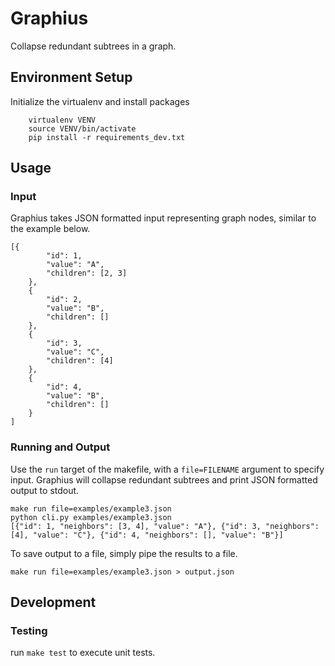 # Graphius

Collapse redundant subtrees in a graph.

## Environment Setup
Initialize the virtualenv and install packages
```
    virtualenv VENV
    source VENV/bin/activate
    pip install -r requirements_dev.txt
```

## Usage

### Input
Graphius takes JSON formatted input representing graph nodes, similar to the example below.
```
[{
		"id": 1,
		"value": "A",
		"children": [2, 3]
	},
	{
		"id": 2,
		"value": "B",
		"children": []
	},
	{
		"id": 3,
		"value": "C",
		"children": [4]
	},
	{
		"id": 4,
		"value": "B",
		"children": []
	}
]
```
### Running and Output

Use the `run` target of the makefile, with a `file=FILENAME` argument to specify input.
Graphius will collapse redundant subtrees and print JSON formatted output to stdout.

```
make run file=examples/example3.json
python cli.py examples/example3.json
[{"id": 1, "neighbors": [3, 4], "value": "A"}, {"id": 3, "neighbors": [4], "value": "C"}, {"id": 4, "neighbors": [], "value": "B"}]
```
To save output to a file, simply pipe the results to a file.
```
make run file=examples/example3.json > output.json
```

## Development

### Testing
run `make test` to execute unit tests.

